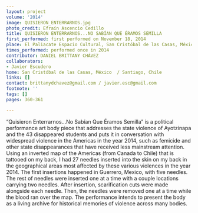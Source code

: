 ```yaml
---
layout: project
volume: '2014'
image: QUISIERON_ENTERRARNOS.jpg
photo_credit: Efraín Ascencio Cedillo
title: QUISIERON ENTERRARNOS...NO SABÍAN QUE ÉRAMOS SEMILLA
first_performed: first performed on November 18, 2014
place: El Paliacate Espacio Cultural, San Cristóbal de las Casas, México
times_performed: performed once in 2014
contributor: DANIEL BRITTANY CHÁVEZ
collaborators:
- Javier Escudero
home: San Cristóbal de las Casas, México  / Santiago, Chile
links: []
contact: brittanydchavez@gmail.com / javier.esc@gmail.com
footnote: ''
tags: []
pages: 360-361

---
```


“Quisieron Enterrarnos...No Sabían Que Éramos Semilla” is a political performance art body piece that addresses the state violence of Ayotzinapa and the 43 disappeared students and puts it in conversation with widespread violence in the Americas in the year 2014, such as femicide and other state disappearances that have received less mainstream attention. Using an inverted map of the Americas (from Canada to Chile) that is tattooed on my back, I had 27 needles inserted into the skin on my back in the geographical areas most affected by these various violences in the year 2014. The first insertions happened in Guerrero, Mexico, with five needles. The rest of needles were inserted one at a time with a couple locations carrying two needles. After insertion, scarification cuts were made alongside each needle. Then, the needles were removed one at a time while the blood ran over the map. The performance intends to present the body as a living archive for historical memories of violence across many bodies.
